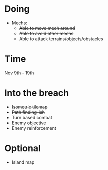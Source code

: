 # Doing
* Mechs:
    * ~~Able to move mech around~~
    * ~~Able to avoid other mechs~~
    * Able to attack terrains/objects/obstacles
# Time
Nov 9th - 19th
# Into the breach
* ~~Isometric tilemap~~
* ~~Path finding-ish~~
* Turn based combat
* Enemy objective
* Enemy reinforcement
# Optional
* Island map